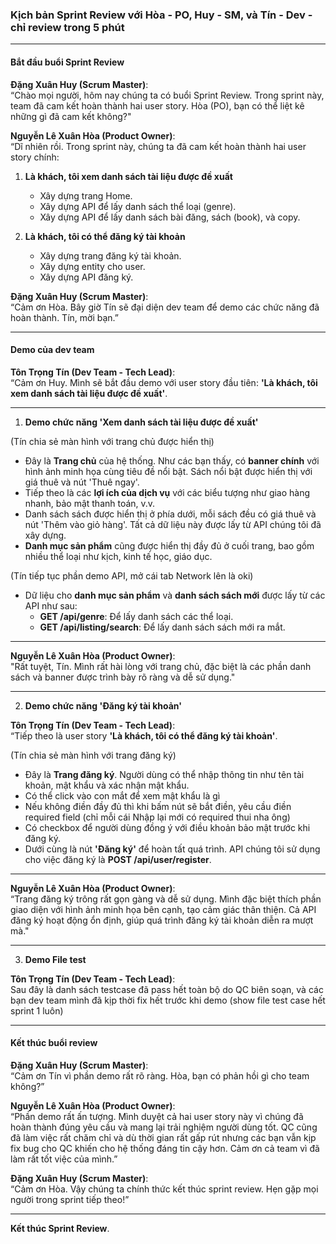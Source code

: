 ### Kịch bản Sprint Review với Hòa - PO, Huy - SM, và Tín - Dev - chỉ review trong 5 phút

---

#### **Bắt đầu buổi Sprint Review**

**Đặng Xuân Huy (Scrum Master)**:  
“Chào mọi người, hôm nay chúng ta có buổi Sprint Review. Trong sprint này, team đã cam kết hoàn thành hai user story. Hòa (PO), bạn có thể liệt kê những gì đã cam kết không?"

**Nguyễn Lê Xuân Hòa (Product Owner)**:  
“Dĩ nhiên rồi. Trong sprint này, chúng ta đã cam kết hoàn thành hai user story chính:

1. **Là khách, tôi xem danh sách tài liệu được đề xuất**
   - Xây dựng trang Home.
   - Xây dựng API để lấy danh sách thể loại (genre).
   - Xây dựng API để lấy danh sách bài đăng, sách (book), và copy.

2. **Là khách, tôi có thể đăng ký tài khoản**
   - Xây dựng trang đăng ký tài khoản.
   - Xây dựng entity cho user.
   - Xây dựng API đăng ký.

**Đặng Xuân Huy (Scrum Master)**:  
“Cảm ơn Hòa. Bây giờ Tín sẽ đại diện dev team để demo các chức năng đã hoàn thành. Tín, mời bạn.”

---

#### **Demo của dev team**

**Tôn Trọng Tín (Dev Team - Tech Lead)**:  
“Cảm ơn Huy. Mình sẽ bắt đầu demo với user story đầu tiên: **'Là khách, tôi xem danh sách tài liệu được đề xuất'**.

---

1. **Demo chức năng 'Xem danh sách tài liệu được đề xuất'**

(Tín chia sẻ màn hình với trang chủ được hiển thị)

- Đây là **Trang chủ** của hệ thống. Như các bạn thấy, có **banner chính** với hình ảnh minh họa cùng tiêu đề nổi bật. Sách nổi bật được hiển thị với giá thuê và nút 'Thuê ngay'.
- Tiếp theo là các **lợi ích của dịch vụ** với các biểu tượng như giao hàng nhanh, bảo mật thanh toán, v.v.
- Danh sách sách được hiển thị ở phía dưới, mỗi sách đều có giá thuê và nút 'Thêm vào giỏ hàng'. Tất cả dữ liệu này được lấy từ API chúng tôi đã xây dựng.
- **Danh mục sản phẩm** cũng được hiển thị đầy đủ ở cuối trang, bao gồm nhiều thể loại như kịch, kinh tế học, giáo dục.

(Tín tiếp tục phần demo API, mở cái tab Network lên là oki)

- Dữ liệu cho **danh mục sản phẩm** và **danh sách sách mới** được lấy từ các API như sau:
  - **GET /api/genre**: Để lấy danh sách các thể loại.
  - **GET /api/listing/search**: Để lấy danh sách sách mới ra mắt.

---

**Nguyễn Lê Xuân Hòa (Product Owner)**:  
"Rất tuyệt, Tín. Mình rất hài lòng với trang chủ, đặc biệt là các phần danh sách và banner được trình bày rõ ràng và dễ sử dụng."

---

2. **Demo chức năng 'Đăng ký tài khoản'**

**Tôn Trọng Tín (Dev Team - Tech Lead)**:  
“Tiếp theo là user story **'Là khách, tôi có thể đăng ký tài khoản'**.

(Tín chia sẻ màn hình với trang đăng ký)

- Đây là **Trang đăng ký**. Người dùng có thể nhập thông tin như tên tài khoản, mật khẩu và xác nhận mật khẩu.
- Có thể click vào con mắt để xem mật khẩu là gì
- Nếu không điền đầy đủ thì khi bấm nút sẽ bắt điền, yêu cầu điền required field (chỉ mỗi cái Nhập lại mới có required thui nha ông)
- Có checkbox để người dùng đồng ý với điều khoản bảo mật trước khi đăng ký.
- Dưới cùng là nút **'Đăng ký'** để hoàn tất quá trình. API chúng tôi sử dụng cho việc đăng ký là **POST /api/user/register**.

---

**Nguyễn Lê Xuân Hòa (Product Owner)**:  
“Trang đăng ký trông rất gọn gàng và dễ sử dụng. Mình đặc biệt thích phần giao diện với hình ảnh minh họa bên cạnh, tạo cảm giác thân thiện. Cả API đăng ký hoạt động ổn định, giúp quá trình đăng ký tài khoản diễn ra mượt mà."

---

3. **Demo File test**

**Tôn Trọng Tín (Dev Team - Tech Lead)**:  
Sau đây là danh sách testcase đã pass hết toàn bộ do QC biên soạn, và các bạn dev team mình đã kịp thời fix hết trước khi demo
(show file test case hết sprint 1 luôn)

---



#### **Kết thúc buổi review**

**Đặng Xuân Huy (Scrum Master)**:  
“Cảm ơn Tín vì phần demo rất rõ ràng. Hòa, bạn có phản hồi gì cho team không?”

**Nguyễn Lê Xuân Hòa (Product Owner)**:  
“Phần demo rất ấn tượng. Mình duyệt cả hai user story này vì chúng đã hoàn thành đúng yêu cầu và mang lại trải nghiệm người dùng tốt. QC cũng đã làm việc rất chăm chỉ và dù thời gian rất gấp rút nhưng các bạn vẫn kịp fix bug cho QC khiến cho hệ thống đáng tin cậy hơn. Cảm ơn cả team vì đã làm rất tốt việc của mình.”

**Đặng Xuân Huy (Scrum Master)**:  
“Cảm ơn Hòa. Vậy chúng ta chính thức kết thúc sprint review. Hẹn gặp mọi người trong sprint tiếp theo!”

--- 

**Kết thúc Sprint Review**.